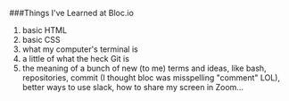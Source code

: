###Things I've Learned at Bloc.io

1. basic HTML
2. basic CSS
3. what my computer's terminal is
4. a little of what the heck Git is
5. the meaning of a bunch of new (to me) terms and ideas, like bash, repositories, commit (I thought bloc was misspelling "comment" LOL), better ways to use slack, how to share my screen in Zoom...
